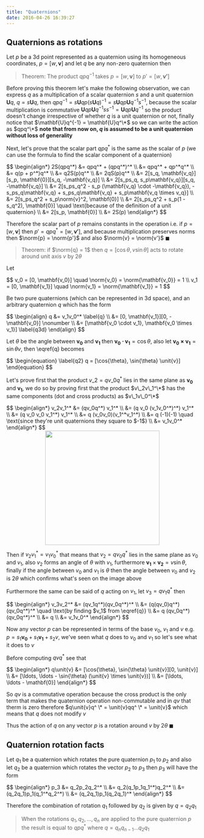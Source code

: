 ```yaml
---
title: "Quaternions"
date: 2016-04-26 16:39:27
---
```


## Quaternions as rotations

Let $p$ be a 3d point represented as a quaternion using its homogeneous coordinates, $p = [w, \mathbf{v}]$ and let $q$ be any non-zero quaternion then

> Theorem: The product $qpq^{-1}$ takes $p = [w, \mathbf{v}]$ to $p' = [w, \mathbf{v'}]$

Before proving this theorem let's make the following observation, we can express $q$ as a multiplication of a scalar quaternion $s$ and a unit quaternion $\mathbf{U}q$, $q = s\mathbf{U}q$, then $qpq^{-1}=s\mathbf{U}qp(s\mathbf{U}q)^{-1}=s\mathbf{U}qp\mathbf{U}q^{-1}s^{-1}$, because the scalar multiplication is commutative $\mathbf{U}qp\mathbf{U}q^{-1}ss^{-1}=\mathbf{U}qp\mathbf{U}q^{-1}$ so the product doesn't change irrespective of whether $q$ is a unit quaternion or not, finally notice that $\mathbf{U}q^{-1} = \mathbf{U}q^\*$ so we can write the action as $qpq^\*$ **note that from now on, $q$ is assumed to be a unit quaternion without loss of generality**

Next, let's prove that the scalar part $qpq^{*}$ is the same as the scalar of $p$ (we can use the formula to find the scalar component of a quaternion)

<div>
$$
\begin{align*}
2S(qpq^*) &= qpq^* + (qpq^*)^* \\
&= qpq^* + qp^*q^* \\
&= q(p + p^*)q^* \\
&= q2S(p)q^* \\
&= 2qS(p)q^* \\
&= 2[s_q, \mathbf{v_q}][s_p, \mathbf{0}][s_q, -\mathbf{v_q}] \\
&= 2[s_ps_q, s_p\mathbf{v_q}][s_q, -\mathbf{v_q}] \\
&= 2[s_ps_q^2 - s_p (\mathbf{v_q} \cdot -\mathbf{v_q}), -s_ps_q\mathbf{v_q} + s_ps_q\mathbf{v_q} + s_p\mathbf{v_q \times v_q}] \\
&= 2[s_ps_q^2 + s_p\norm{v}^2, \mathbf{0}] \\
&= 2[s_ps_q^2 + s_p(1 - s_q^2), \mathbf{0}] \quad \text{because of the definition of a unit quaternion} \\
&= 2[s_p, \mathbf{0}] \\
&= 2S(p)
\end{align*}
$$
</div>

Therefore the scalar part of $p$ remains constants in the operation i.e. if $p = [w, \mathbf{v}]$ then $p' = qpq^{*} = [w, \mathbf{v'}]$, and because multiplication preserves norms then $\norm{p} = \norm{p'}$ and also $\norm{v} = \norm{v'}$ $\blacksquare$

> Theorem: if $\norm{q} = 1$ then $q = [\cos{\theta}, \unit{v} \sin{\theta}]$ acts to rotate around unit axis $\unit{v}$ by $2 \theta$

Let

<div>
$$
v_0 = [0, \mathbf{v_0}] \quad \norm{v_0} = \norm{\mathbf{v_0}} = 1 \\
v_1 = [0, \mathbf{v_1}] \quad \norm{v_1} = \norm{\mathbf{v_1}} = 1
$$
</div>

Be two pure quaternions (which can be represented in 3d space), and an arbitrary quaternion $q$ which has the form

<div>
$$
\begin{align}
q &= v_1v_0^* \label{q} \\
&= [0, \mathbf{v_1}][0, -\mathbf{v_0}] \nonumber \\
&= [\mathbf{v_0 \cdot v_1}, \mathbf{v_0 \times v_1}] \label{q3d}
\end{align}
$$
</div>

Let $\theta$ be the angle between $\mathbf{v_0}$ and $\mathbf{v_1}$ then $\mathbf{v_0 \cdot v_1} = \cos{\theta}$, also let $\mathbf{v_0 \times v_1} = \sin{\theta} \unit{v}$, then \eqref{q} becomes

<div>
$$
\begin{equation} \label{q2}
q = [\cos{\theta}, \sin{\theta} \unit{v}]
\end{equation}
$$
</div>

Let's prove first that the product $v\_2 = qv\_0q^{*}$ lies in the same plane as $\mathbf{v_0}$ and $\mathbf{v_1}$, we do so by proving first that the product $v\_2v\_1^\*$ has the same components (dot and cross products) as $v\_1v\_0^\*$

<div>
$$
\begin{align*}
v_2v_1^* &= (qv_0q^*) v_1^* \\
&= (q v_0 (v_1v_0^*)^*) v_1^* \\
&= (q v_0 v_0 v_1^*) v_1^* \\
&= q (v_0v_0)(v_1^*v_1^*) \\
&= q (-1)(-1) \quad \text{since they're unit quaternions they square to $-1$} \\
&= v_1v_0^*
\end{align*}
$$
</div>

<img src="https://i.imgur.com/wVzPl0R.png" alt="" style="display: block; margin: 0 auto; width: 300px">

Then if $v_2v_1^* = v_1v_0^*$ that means that $v_2=qv_0q^*$ lies in the same plane as $v_0$ and $v_1$, also $v_2$ forms an angle of $\theta$ with $v_1$, furthermore $\mathbf{v_1} \times \mathbf{v_2} = \unit{v} \sin{\theta}$, finally if the angle between $v_0$ and $v_1$ is $\theta$ then the angle between $v_0$ and $v_2$ is $2\theta$ which confirms what's seen on the image above

Furthermore the same can be said of $q$ acting on $v_1$, let $v_3 = qv_1q^{*}$ then

<div>
$$
\begin{align*}
v_3v_2^* &= (qv_1q^*)(qv_0q^*)^* \\
&= (q(qv_0)q^*)(qv_0q^*)^* \quad \text{by finding $v_1$ from \eqref{q}} \\
&= q (qv_0q^*)(qv_0q^*)^* \\
&= q \\
&= v_1v_0^*
\end{align*}
$$
</div>

Now any vector $p$ can be represented in terms of the base $v_0$, $v_1$ and $\unit{v}$ e.g. $p = s_1\mathbf{v_0} + s_1\mathbf{v_1} + s_2\unit{v}$, we've seen what $q$ does to $v_0$ and $v_1$ so let's see what it does to $\unit{v}$

Before computing $q\unit{v}q^{*}$ see that

<div>
$$
\begin{align*}
q\unit{v} &= [\cos{\theta}, \sin{\theta} \unit{v}][0, \unit{v}] \\
&= [\ldots, \ldots - \sin{\theta} (\unit{v} \times \unit{v})] \\
&= [\ldots, \ldots - \mathbf{0}]
\end{align*}
$$
</div>

So $q\unit{v}$ is a commutative operation because the cross product is the only term that makes the quaternion operation non-commutable and in $q\unit{v}$ that therm is zero therefore $q\unit{v}q^ \* = \unit{v}qq^ \* = \unit{v}$ which means that $q$ does not modify $\unit{v}$

Thus the action of $q$ on any vector $p$ is a rotation around $\unit{v}$ by $2\theta$ $\blacksquare$

## Quaternion rotation facts

Let $q_1$ be a quaternion which rotates the pure quaternion $p_1$ to $p_2$ and also let $q_2$ be a quaternion which rotates the vector $p_2$ to $p_3$ then $p_3$ will have the form

<div>
$$
\begin{align*}
p_3 &= q_2p_2q_2^* \\
&= q_2(q_1p_1q_1^*)q_2^* \\
&= (q_2q_1)p_1(q_1^*q_2^*) \\
&= (q_2q_1)p_1(q_2q_1)^*
\end{align*}
$$
</div>

Therefore the combination of rotation $q_1$ followed by $q_2$ is given by $q = q_2q_1$

> When the rotations $q_1, q_2, \ldots, q_n$ are applied to the pure quaternion $p$ the result is equal to $qpq^*$ where $q = q_n q_{n-1} \ldots q_2 q_1$
